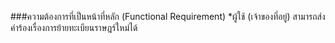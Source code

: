 

###ความต้องการที่เป็นหน้าที่หลัก  (Functional Requirement)
*ผู้ใช้ (เจ้าของที่อยู่) สามารถส่งคำร้องเรื่องการย้ายทะเบียนราษฎร์ใหม่ได้
